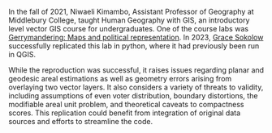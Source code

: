 In the fall of 2021, Niwaeli Kimambo, Assistant Professor of Geography at Middlebury College, taught Human Geography with GIS, an introductory level vector GIS course for undergraduates.
One of the course labs was [Gerrymandering: Maps and political representation]().
In 2023, [Grace Sokolow]() successfully replicated this lab in python, where it had previously been run in QGIS.

While the reproduction was successful, it raises issues regarding planar and geodesic areal estimations as well as geometry errors arising from overlaying two vector layers. 
It also considers a variety of threats to validity, including assumptions of even voter distribution, boundary distortions, the modifiable areal unit problem, and theoretical caveats to compactness scores.
This replication could benefit from integration of original data sources and efforts to streamline the code.
